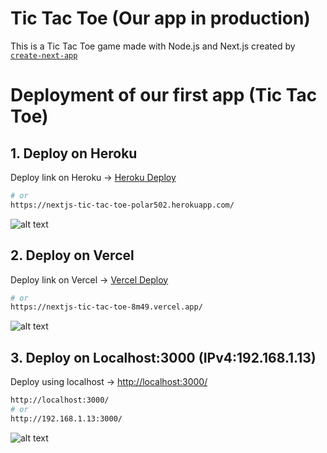 # Tic Tac Toe (Our app in production)

This is a Tic Tac Toe game made with Node.js and Next.js created by [`create-next-app`](https://github.com/vercel/next.js/tree/canary/packages/create-next-app)

# Deployment of our first app (Tic Tac Toe)

## 1. Deploy on Heroku

Deploy link on Heroku → [Heroku Deploy](https://nextjs-tic-tac-toe-polar502.herokuapp.com/)

```bash
# or
https://nextjs-tic-tac-toe-polar502.herokuapp.com/
```

![alt text](https://github.com/Polar502/nextjs-tic-tac-toe/blob/main/public/images/Heroku%20Demo.png?raw=true)

## 2. Deploy on Vercel

Deploy link on Vercel → [Vercel Deploy](https://nextjs-tic-tac-toe-8m49.vercel.app/)

```bash
# or
https://nextjs-tic-tac-toe-8m49.vercel.app/
```

![alt text](https://github.com/Polar502/nextjs-tic-tac-toe/blob/main/public/images/Vercel%20Demo.png?raw=true)

## 3. Deploy on Localhost:3000 (IPv4:192.168.1.13)

Deploy using localhost → [http://localhost:3000/](http://localhost:3000/)

```bash
http://localhost:3000/
# or
http://192.168.1.13:3000/
```

![alt text](https://github.com/Polar502/nextjs-tic-tac-toe/blob/main/public/images/Local%20Demo.png?raw=true)
